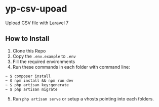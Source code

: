 # yp-csv-upoad
Upload CSV file with Laravel 7



## How to Install
1. Clone this Repo
2. Copy the `.env.example` to `.env`
3. Fill the required environments
4. Run these commands in each folder with command line: 
```
~ $ composer install
~ $ npm install && npm run dev
~ $ php artisan key:generate
~ $ php artisan migrate
```
5. Run `php artisan serve` or setup a vhosts pointing into each folders.
